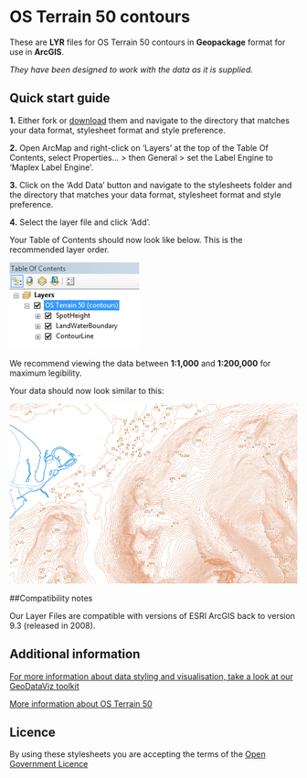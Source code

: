 ﻿# OS Terrain 50 contours

These are **LYR** files for OS Terrain 50 contours in **Geopackage** format for use in **ArcGIS**.

*They have been designed to work with the data as it is supplied.*

## Quick start guide

**1.**  Either fork or [download](https://github.com/OrdnanceSurvey/OS-Terrain-50-stylesheets/archive/master.zip) them and navigate to the directory that matches your data format, stylesheet format and style preference.

**2.**  Open ArcMap and right-click on ‘Layers’ at the top of the Table Of Contents, select Properties… > then General > set the Label Engine to ‘Maplex Label Engine’.

**3.**  Click on the ‘Add Data’ button and navigate to the stylesheets folder and the directory that matches your data format, stylesheet format and style preference.

**4.**  Select the layer file and click ‘Add’.

Your Table of Contents should now look like below. This is the recommended layer order.

  ![Screenshot](https://github.com/OrdnanceSurvey/OS-Terrain-50-stylesheets/blob/1750c54bb49f8d51a723920f72e9253e1ba85c29/Geopackage%20stylesheets%20(pre%20July%202023)/ESRI%20stylesheets%20(LYR)/images/OS_Terrain_50_layer_order.png "Recommended layer order for OS Terrain 50 contours")

We recommend viewing the data between **1:1,000** and **1:200,000** for maximum legibility.

Your data should now look similar to this: 

  ![Screenshot](https://github.com/OrdnanceSurvey/OS-Terrain-50-stylesheets/blob/64b28c9dfb1a28967c6d3baee19f1da08535b958/Geopackage%20stylesheets%20(pre%20July%202023)/ESRI%20stylesheets%20(LYR)/images/OS_Terrain_50_screenshot.png "Screenshot of OS Terrain 50 contours")

##Compatibility notes

Our Layer Files are compatible with versions of ESRI ArcGIS back to version 9.3 (released in 2008).

## Additional information

[For more information about data styling and visualisation, take a look at our GeoDataViz toolkit](https://github.com/OrdnanceSurvey/GeoDataViz-Toolkit)

[More information about OS Terrain 50](http://www.ordnancesurvey.co.uk/business-and-government/products/terrain-50.html)

## Licence

By using these stylesheets you are accepting the terms of the [Open Government Licence](http://www.nationalarchives.gov.uk/doc/open-government-licence/version/3/)
